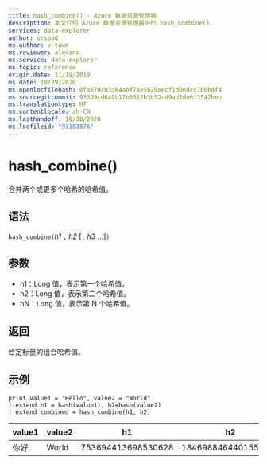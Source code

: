 ```yaml
---
title: hash_combine() - Azure 数据资源管理器
description: 本文介绍 Azure 数据资源管理器中的 hash_combine()。
services: data-explorer
author: orspod
ms.author: v-tawe
ms.reviewer: alexans
ms.service: data-explorer
ms.topic: reference
origin.date: 11/19/2019
ms.date: 10/29/2020
ms.openlocfilehash: 0fa57dcb3a84abf74e5629eecf1d0edcc7b0bdf4
ms.sourcegitcommit: 93309cd649b17b3312b3b52cd9ad1de6f3542beb
ms.translationtype: HT
ms.contentlocale: zh-CN
ms.lasthandoff: 10/30/2020
ms.locfileid: "93103876"
---
```

# <a name="hash_combine"></a>hash_combine()

合并两个或更多个哈希的哈希值。

## <a name="syntax"></a>语法

`hash_combine(`*h1* `,` *h2* [`,` *h3* ...]`)`

## <a name="arguments"></a>参数

* h1：Long 值，表示第一个哈希值。
* h2：Long 值，表示第二个哈希值。
* hN：Long 值，表示第 N 个哈希值。

## <a name="returns"></a>返回

给定标量的组合哈希值。

## <a name="examples"></a>示例

<!-- csl: https://help.kusto.chinacloudapi.cn:443/Samples -->
```kusto
print value1 = "Hello", value2 = "World"
| extend h1 = hash(value1), h2=hash(value2)
| extend combined = hash_combine(h1, h2)
```

|value1|value2|h1|h2|已合并|
|---|---|---|---|---|
|你好|World|753694413698530628|1846988464401551951|-1440138333540407281|

